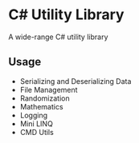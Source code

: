 # C# Utility Library 
A wide-range C# utility library

## Usage
- Serializing and Deserializing Data
- File Management
- Randomization
- Mathematics
- Logging
- Mini LINQ
- CMD Utils
